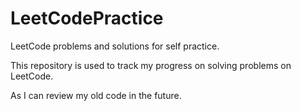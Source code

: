 # LeetCodePractice
LeetCode problems and solutions for self practice.

This repository is used to track my progress on solving problems on LeetCode.

As I can review my old code in the future.
